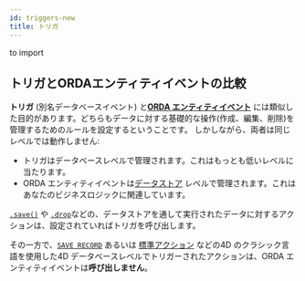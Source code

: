```yaml
---
id: triggers-new
title: トリガ
---
```


to import

<!-- REF triggers.vs-events.Desc -->

## トリガとORDAエンティティイベントの比較

**トリガ** (別名データベースイベント) と[**ORDA エンティティイベント**](../ORDA/orda-events.md) には類似した目的があります。どちらもデータに対する基礎的な操作(作成、編集、削除)を管理するためのルールを設定するということです。 しかしながら、両者は同じレベルでは動作しません:

- トリガはデータベースレベルで管理されます。これはもっとも低いレベルに当たります。
- ORDA エンティティイベントは[データストア](../ORDA/dsMapping.md#datastore) レベルで管理されます。これはあなたのビジネスロジックに関連しています。

[`.save()`](../API/EntityClass.md#save) や [`.drop`](../API/EntityClass.md#drop)などの、データストアを通して実行されたデータに対するアクションは、設定されていればトリガを呼び出します。

その一方で、[`SAVE RECORD`](../commands/save-record) あるいは [標準アクション](https://doc.4d.com/4Dv20/4D/20.2/Standard-actions.300-6750239.ja.html#4682827) などの4D のクラシック言語を使用した4D データベースレベルでトリガーされたアクションは、ORDA エンティティイベントは**呼び出しません**。

<!-- END REF -->

